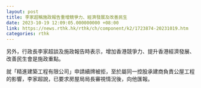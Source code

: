 ```yaml
---
layout: post
title: 李家超稱施政報告重增競爭力、經濟發展及改善民生
date: 2023-10-19 12:09:05.000000000 +08:00
link: https://news.rthk.hk/rthk/ch/component/k2/1723874-20231019.htm
categories: rthk
---
```


另外，行政長李家超談及施政報告時表示，增加香港競爭力、提升香港經濟發展、改善民生會是施政重點。

就「精進建築工程有限公司」申請續牌被拒，至於屬同一控股承建商負責公屋工程的影響，李家超說，已要求房屋局局長審視情況後，向他匯報。
